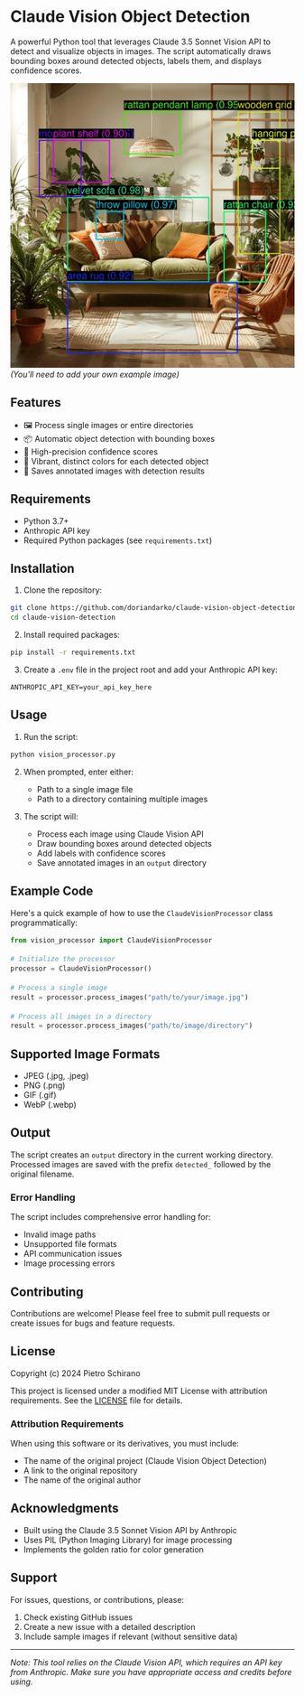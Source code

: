# Claude Vision Object Detection

A powerful Python tool that leverages Claude 3.5 Sonnet Vision API to detect and visualize objects in images. The script automatically draws bounding boxes around detected objects, labels them, and displays confidence scores.

![Example Output](output/detected_test.webp) *(You'll need to add your own example image)*

## Features

- 🖼️ Process single images or entire directories
- 📦 Automatic object detection with bounding boxes
- 🎯 High-precision confidence scores
- 🎨 Vibrant, distinct colors for each detected object
- 💾 Saves annotated images with detection results

## Requirements

- Python 3.7+
- Anthropic API key
- Required Python packages (see `requirements.txt`)

## Installation

1. Clone the repository:
```bash
git clone https://github.com/doriandarko/claude-vision-object-detection.git
cd claude-vision-detection
```

2. Install required packages:
```bash
pip install -r requirements.txt
```

3. Create a `.env` file in the project root and add your Anthropic API key:
```
ANTHROPIC_API_KEY=your_api_key_here
```

## Usage

1. Run the script:
```bash
python vision_processor.py
```

2. When prompted, enter either:
   - Path to a single image file
   - Path to a directory containing multiple images

3. The script will:
   - Process each image using Claude Vision API
   - Draw bounding boxes around detected objects
   - Add labels with confidence scores
   - Save annotated images in an `output` directory

## Example Code

Here's a quick example of how to use the `ClaudeVisionProcessor` class programmatically:

```python
from vision_processor import ClaudeVisionProcessor

# Initialize the processor
processor = ClaudeVisionProcessor()

# Process a single image
result = processor.process_images("path/to/your/image.jpg")

# Process all images in a directory
result = processor.process_images("path/to/image/directory")
```

## Supported Image Formats

- JPEG (.jpg, .jpeg)
- PNG (.png)
- GIF (.gif)
- WebP (.webp)

## Output

The script creates an `output` directory in the current working directory. Processed images are saved with the prefix `detected_` followed by the original filename.

### Error Handling

The script includes comprehensive error handling for:
- Invalid image paths
- Unsupported file formats
- API communication issues
- Image processing errors

## Contributing

Contributions are welcome! Please feel free to submit pull requests or create issues for bugs and feature requests.

## License

Copyright (c) 2024 Pietro Schirano

This project is licensed under a modified MIT License with attribution requirements. See the [LICENSE](LICENSE) file for details.

### Attribution Requirements

When using this software or its derivatives, you must include:
- The name of the original project (Claude Vision Object Detection)
- A link to the original repository
- The name of the original author

## Acknowledgments

- Built using the Claude 3.5 Sonnet Vision API by Anthropic
- Uses PIL (Python Imaging Library) for image processing
- Implements the golden ratio for color generation

## Support

For issues, questions, or contributions, please:
1. Check existing GitHub issues
2. Create a new issue with a detailed description
3. Include sample images if relevant (without sensitive data)

---

*Note: This tool relies on the Claude Vision API, which requires an API key from Anthropic. Make sure you have appropriate access and credits before using.*
